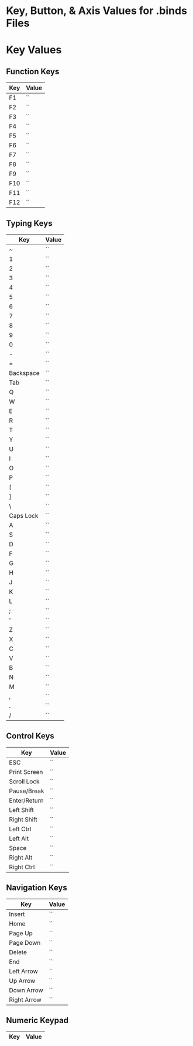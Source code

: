 # Key, Button, & Axis Values for .binds Files

# Key Values

## Function Keys

| Key | Value |
| --- | --- |
| F1 | `` |
| F2 | `` |
| F3 | `` |
| F4 | `` |
| F5 | `` |
| F6 | `` |
| F7 | `` |
| F8 | `` |
| F9 | `` |
| F10 | `` |
| F11 | `` |
| F12 | `` |

## Typing Keys

| Key | Value |
| --- | --- |
| ~ | `` |
| 1 | `` |
| 2 | `` |
| 3 | `` |
| 4 | `` |
| 5 | `` |
| 6 | `` |
| 7 | `` |
| 8 | `` |
| 9 | `` |
| 0 | `` |
| - | `` |
| = | `` |
| Backspace | `` |
| Tab | `` |
| Q | `` |
| W | `` |
| E | `` |
| R | `` |
| T | `` |
| Y | `` |
| U | `` |
| I | `` |
| O | `` |
| P | `` |
| [ | `` |
| ] | `` |
| \ | `` |
| Caps Lock | `` |
| A | `` |
| S | `` |
| D | `` |
| F | `` |
| G | `` |
| H | `` |
| J | `` |
| K | `` |
| L | `` |
| ; | `` |
| ' | `` |
| Z | `` |
| X | `` |
| C | `` |
| V | `` |
| B | `` |
| N | `` |
| M | `` |
| , | `` |
| . | `` |
| / | `` |

## Control Keys

| Key | Value |
| --- | --- |
| ESC | `` |
| Print Screen | `` |
| Scroll Lock | `` |
| Pause/Break | `` |
| Enter/Return | `` |
| Left Shift | `` |
| Right Shift | `` |
| Left Ctrl | `` |
| Left Alt | `` |
| Space | `` |
| Right Alt | `` |
| Right Ctrl | `` |

## Navigation Keys

| Key | Value |
| --- | --- |
| Insert | `` |
| Home | `` |
| Page Up | `` |
| Page Down | `` |
| Delete | `` |
| End | `` |
| Left Arrow | `` |
| Up Arrow | `` |
| Down Arrow | `` |
| Right Arrow | `` |

## Numeric Keypad

| Key | Value |
| --- | --- |
